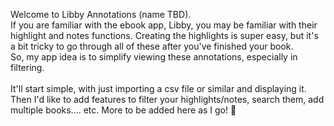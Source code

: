 Welcome to Libby Annotations (name TBD). <br>
If you are familiar with the ebook app, Libby, you may be familiar with their highlight and notes functions. Creating the highlights is super easy, but it's a bit tricky to go through all of these after you've finished your book. 
<br>So, my app idea is to simplify viewing these annotations, especially in filtering. 
<br><br>
It'll start simple, with just importing a csv file or similar and displaying it. Then I'd like to add features to filter your highlights/notes, search them, add multiple books.... etc. More to be added here as I go! 📑
